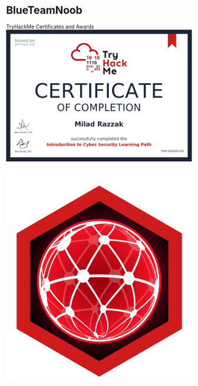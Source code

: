 # BlueTeamNoob
TryHackMe Certificates and Awards
![alt text](https://github.com/MiloRaz92/BlueTeamNoob/blob/main/Intro%20to%20Cyber%20Security%20Certificate.png?raw=true)
![alt text](https://raw.githubusercontent.com/MiloRaz92/BlueTeamNoob/51d3ac69393ec83810e4925b5ff4846f11d7353b/networkfundamentals.svg)
